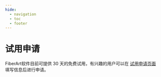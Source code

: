 ```yaml
---
hide:
  - navigation
  - toc
  - footer
---
```

# 试用申请

FiberArt软件目前可提供 30 天的免费试用，有兴趣的用户可以在
[试用申请页面](https://zen-license-v2.myshawn.com/client/requestLicense/FiberArt) 填写信息后进行申请。